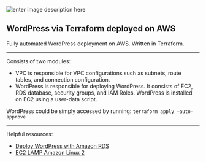 ![enter image description here](https://kinsta.com/wp-content/uploads/2017/12/wordpress-admin.png)
## WordPress via Terraform deployed on AWS

  Fully automated WordPress deployment on AWS. Written in Terraform.
___
Consists of two modules:
 - VPC is responsible for VPC configurations such as subnets, route tables, and connection configuration. 
 - WordPress is responsible for deploying WordPress. It consists of EC2, RDS database, security groups, and IAM Roles. WordPress is installed on EC2 using a user-data script. 

WordPress could be simply accessed by running: `terraform apply —auto-approve`
___
Helpful resources:

-   [Deploy WordPress with Amazon RDS](https://aws.amazon.com/getting-started/hands-on/deploy-wordpress-with-amazon-rds/)
-   [EC2 LAMP Amazon Linux 2](https://docs.aws.amazon.com/AWSEC2/latest/UserGuide/ec2-lamp-amazon-linux-2.html)
